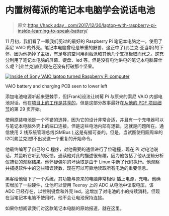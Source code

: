 # 内置树莓派的笔记本电脑学会说话电池

> 原文:[https://hack aday . com/2017/12/30/laptop-with-raspberry-pi-inside-learning-to-speak-battery/](https://hackaday.com/2017/12/30/laptop-with-raspberry-pi-inside-learns-to-speak-battery/)

11 月初，我们看了一眼我们见过的最好的 Raspberry Pi 笔记本电脑之一，使用了索尼 VAIO 的外壳。笔记本电脑曾经是笨重的野兽，这正中了(弗兰克·亚当斯)的下怀，因为他扔掉了主板，有足够的空间用树莓派和其他几个支撑板取而代之。这充分利用了笔记本电脑的屏幕、键盘、led 等。但是没有电池供电的笔记本电脑算什么呢？[弗兰克]直到现在还没有打破那个坚果。

[![Inside of Sony VAIO laptop turned Raspberry Pi computer](../Images/c0c5093e859ffd3c4ad5610ab7a4dad4.png)](https://hackaday.com/wp-content/uploads/2017/12/vaio-pi-laptop-battery.jpg)

VAIO battery and charging PCB seen to lower left

添加电池电源听起来更棘手，但[Frank]设法让树莓 Pi 与原来的索尼 VAIO 内部电池对话。他在[项目上的工作是共享的](https://github.com/thedalles77/Pi_Teensy_Laptop)，但是这部分故事最好在[从他的 PDF 项目细节](https://github.com/thedalles77/Pi_Teensy_Laptop/blob/master/Laptop%20conversion%20to%20Raspberry%20Pi.pdf)的第 29 页开始。

使用原装电池是一个不错的选择，因为它的设计非常合适，并且有一个充电器可以与笔记本电脑外壳上的端口连接。但是这些电池内部有逻辑，这就是问题所在。通信使用 2 线系统管理总线(SMBus ),这是有据可查的。但是，当试图使用圆周率的 I2C[弗兰克]想不出发送一个重复的开始命令。

他最终编写了自己的 C 程序，对他需要的通信进行了位碰撞，现在 Pi 对电池说话，并监听它听到的反馈。通读他对此的描述很有趣，因为他包括了他从逻辑分析仪捕获的观察结果。他怀疑偶尔的坏读取是由于 Linux 中断了代码执行。他观察并捕捉软件中的这些错误读数，现在可以可靠地读取所有电池的重要信息。

黑客给他留下了一个系统，其功能与原来的电脑非常相似:插上电源，充电。他确实增加了一些硬件，让他可以使用 Teensy 上的 ADC 从电池中读取电压，该 ADC 已经存在，以控制键盘和外壳 led。这增加了对电池的小的持续消耗，但现在当笔记本电脑不使用时，他不会让电池保持连接。

如果你想阅读我们对这款笔记本电脑的原始报道，就在这里。